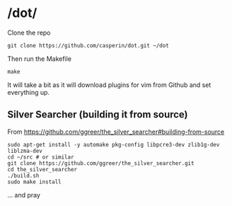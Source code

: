 # /dot/

Clone the repo

    git clone https://github.com/casperin/dot.git ~/dot

Then run the Makefile

    make

It will take a bit as it will download plugins for vim from Github and set everything up.



## Silver Searcher (building it from source)

From https://github.com/ggreer/the_silver_searcher#building-from-source

    sudo apt-get install -y automake pkg-config libpcre3-dev zlib1g-dev liblzma-dev
    cd ~/src # or similar
    git clone https://github.com/ggreer/the_silver_searcher.git
    cd the_silver_searcher
    ./build.sh
    sudo make install

... and pray
